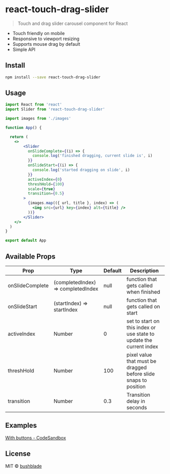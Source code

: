 # react-touch-drag-slider

> Touch and drag slider carousel component for React

- Touch friendly on mobile
- Responsive to viewport resizing
- Supports mouse drag by default
- Simple API

## Install

```bash
npm install --save react-touch-drag-slider
```

## Usage

```jsx
import React from 'react'
import Slider from 'react-touch-drag-slider'

import images from './images'

function App() {

  return (
    <>
        <Slider
          onSlideComplete={(i) => {
            console.log('finished dragging, current slide is', i)
          }}
          onSlideStart={(i) => {
            console.log('started dragging on slide', i)
          }}
          activeIndex={0}
          threshHold={100}
          scale={true}
          transition={0.5}
        >
          {images.map(({ url, title }, index) => (
            <img src={url} key={index} alt={title} />
          ))}
        </Slider>
    </>
  )
}

export default App
```

## Available Props

| Prop       | Type        | Default       | Description
|----        |----         |----           | ----
|onSlideComplete | (completedIndex) => completedIndex | null | function that gets called when finished
|onSlideStart | (startIndex) => startIndex | null | function that gets called on start
|activeIndex | Number | 0 | set to start on this index or use state to update the current index
|threshHold | Number | 100 | pixel value that must be dragged before slide snaps to position
|transition | Number | 0.3 | Transition delay in seconds


## Examples

[With buttons - CodeSandbox](https://codesandbox.io/s/react-touch-drag-slider-example-04cdz?file=/src/App.js)

## License

MIT © [bushblade](https://github.com/bushblade)

